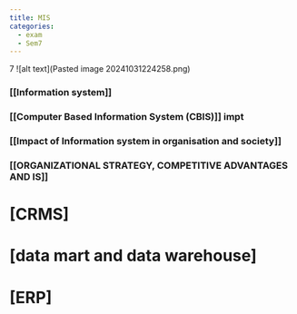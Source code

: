 ```yaml
---
title: MIS
categories:
  - exam
  - Sem7
---
```

7
![alt text](Pasted image 20241031224258.png)

### [[Information system]]
### [[Computer Based Information System (CBIS)]]  impt

### [[Impact of Information system in organisation and society]]

### [[ORGANIZATIONAL STRATEGY, COMPETITIVE ADVANTAGES AND IS]]


# [CRMS]

# [data mart and data warehouse]

# [ERP]


